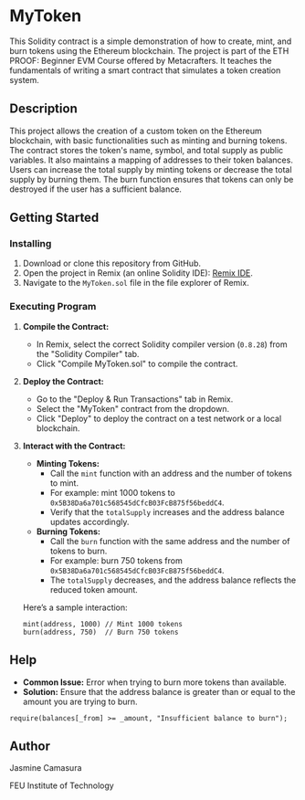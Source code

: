 # MyToken

This Solidity contract is a simple demonstration of how to create, mint, and burn tokens using the Ethereum blockchain. The project is part of the ETH PROOF: Beginner EVM Course offered by Metacrafters. It teaches the fundamentals of writing a smart contract that simulates a token creation system.

## Description

This project allows the creation of a custom token on the Ethereum blockchain, with basic functionalities such as minting and burning tokens. The contract stores the token's name, symbol, and total supply as public variables. It also maintains a mapping of addresses to their token balances. Users can increase the total supply by minting tokens or decrease the total supply by burning them. The burn function ensures that tokens can only be destroyed if the user has a sufficient balance.

## Getting Started

### Installing

1. Download or clone this repository from GitHub.
2. Open the project in Remix (an online Solidity IDE): [Remix IDE](https://remix.ethereum.org).
3. Navigate to the `MyToken.sol` file in the file explorer of Remix.

### Executing Program

1. **Compile the Contract:**
   - In Remix, select the correct Solidity compiler version (`0.8.28`) from the "Solidity Compiler" tab.
   - Click "Compile MyToken.sol" to compile the contract.

2. **Deploy the Contract:**
   - Go to the "Deploy & Run Transactions" tab in Remix.
   - Select the "MyToken" contract from the dropdown.
   - Click "Deploy" to deploy the contract on a test network or a local blockchain.

3. **Interact with the Contract:**
   - **Minting Tokens:**
     - Call the `mint` function with an address and the number of tokens to mint.
     - For example: mint 1000 tokens to `0x5B38Da6a701c568545dCfcB03FcB875f56beddC4`.
     - Verify that the `totalSupply` increases and the address balance updates accordingly.
   - **Burning Tokens:**
     - Call the `burn` function with the same address and the number of tokens to burn.
     - For example: burn 750 tokens from `0x5B38Da6a701c568545dCfcB03FcB875f56beddC4`.
     - The `totalSupply` decreases, and the address balance reflects the reduced token amount.

   Here’s a sample interaction:
   ```
   mint(address, 1000) // Mint 1000 tokens
   burn(address, 750)  // Burn 750 tokens
   ```

## Help

- **Common Issue:** Error when trying to burn more tokens than available.
- **Solution:** Ensure that the address balance is greater than or equal to the amount you are trying to burn.

```solidity
require(balances[_from] >= _amount, "Insufficient balance to burn");
```

## Author

Jasmine Camasura

FEU Institute of Technology
